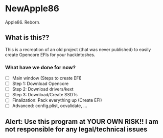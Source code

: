 # NewApple86

Apple86. Reborn.

## What is this??
This is a recreation of an old project (that was never published) to easily create Opencore EFIs for your hackintoshes.

### What have we done for now?
- [ ] Main window (Steps to create EFI)
- [ ] Step 1: Download Opencore
- [ ] Step 2: Download drivers/kext
- [ ] Step 3: Download/Create SSDTs
- [ ] Finalization: Pack everything up (Create EFI)
- [ ] Advanced: config.plist, ocvalidate, ...

## Alert: Use this program at YOUR OWN RISK!! I am not responsible for any legal/technical issues